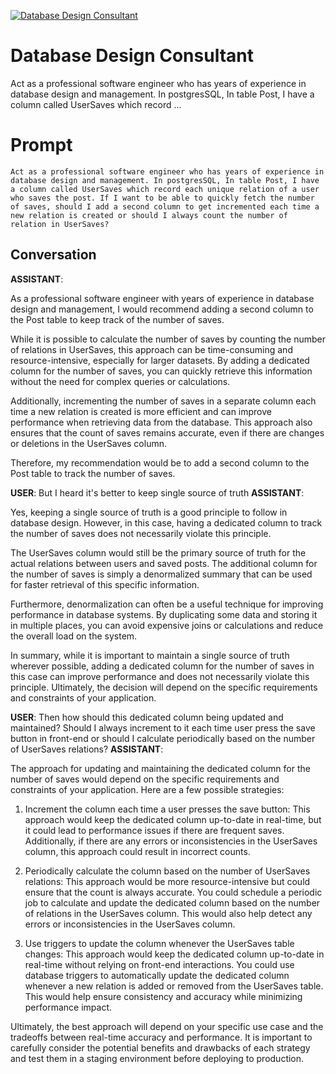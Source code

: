 
[![Database Design Consultant](https://flow-prompt-covers.s3.us-west-1.amazonaws.com/icon/minimalist/mini_2.png)]()
# Database Design Consultant 
Act as a professional software engineer who has years of experience in database design and management. In postgresSQL, In table Post, I have a column called UserSaves which record ...

# Prompt

```
Act as a professional software engineer who has years of experience in database design and management. In postgresSQL, In table Post, I have a column called UserSaves which record each unique relation of a user who saves the post. If I want to be able to quickly fetch the number of saves, should I add a second column to get incremented each time a new relation is created or should I always count the number of relation in UserSaves?
```

## Conversation

**ASSISTANT**: <div class="markdown prose w-full break-words dark:prose-invert light"><p>As a professional software engineer with years of experience in database design and management, I would recommend adding a second column to the Post table to keep track of the number of saves.</p><p>While it is possible to calculate the number of saves by counting the number of relations in UserSaves, this approach can be time-consuming and resource-intensive, especially for larger datasets. By adding a dedicated column for the number of saves, you can quickly retrieve this information without the need for complex queries or calculations.</p><p>Additionally, incrementing the number of saves in a separate column each time a new relation is created is more efficient and can improve performance when retrieving data from the database. This approach also ensures that the count of saves remains accurate, even if there are changes or deletions in the UserSaves column.</p><p>Therefore, my recommendation would be to add a second column to the Post table to track the number of saves.</p></div>
**USER**: But I heard it's better to keep single source of truth
**ASSISTANT**: <div class="markdown prose w-full break-words dark:prose-invert light"><p>Yes, keeping a single source of truth is a good principle to follow in database design. However, in this case, having a dedicated column to track the number of saves does not necessarily violate this principle.</p><p>The UserSaves column would still be the primary source of truth for the actual relations between users and saved posts. The additional column for the number of saves is simply a denormalized summary that can be used for faster retrieval of this specific information.</p><p>Furthermore, denormalization can often be a useful technique for improving performance in database systems. By duplicating some data and storing it in multiple places, you can avoid expensive joins or calculations and reduce the overall load on the system.</p><p>In summary, while it is important to maintain a single source of truth wherever possible, adding a dedicated column for the number of saves in this case can improve performance and does not necessarily violate this principle. Ultimately, the decision will depend on the specific requirements and constraints of your application.</p></div>
**USER**: Then how should this dedicated column being updated and maintained? Should I always increment to it each time user press the save button in front-end or should I calculate periodically based on the number of UserSaves relations?
**ASSISTANT**: <div class="markdown prose w-full break-words dark:prose-invert light"><p>The approach for updating and maintaining the dedicated column for the number of saves would depend on the specific requirements and constraints of your application. Here are a few possible strategies:</p><ol><li><p>Increment the column each time a user presses the save button: This approach would keep the dedicated column up-to-date in real-time, but it could lead to performance issues if there are frequent saves. Additionally, if there are any errors or inconsistencies in the UserSaves column, this approach could result in incorrect counts.</p></li><li><p>Periodically calculate the column based on the number of UserSaves relations: This approach would be more resource-intensive but could ensure that the count is always accurate. You could schedule a periodic job to calculate and update the dedicated column based on the number of relations in the UserSaves column. This would also help detect any errors or inconsistencies in the UserSaves column.</p></li><li><p>Use triggers to update the column whenever the UserSaves table changes: This approach would keep the dedicated column up-to-date in real-time without relying on front-end interactions. You could use database triggers to automatically update the dedicated column whenever a new relation is added or removed from the UserSaves table. This would help ensure consistency and accuracy while minimizing performance impact.</p></li></ol><p>Ultimately, the best approach will depend on your specific use case and the tradeoffs between real-time accuracy and performance. It is important to carefully consider the potential benefits and drawbacks of each strategy and test them in a staging environment before deploying to production.</p></div>


